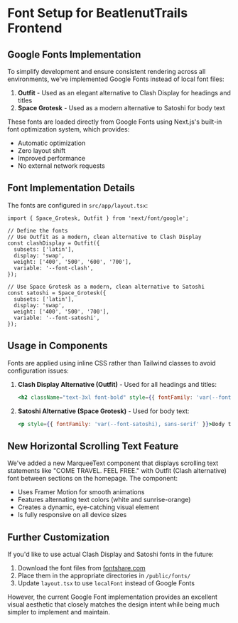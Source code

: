 # Font Setup for BeatlenutTrails Frontend

## Google Fonts Implementation

To simplify development and ensure consistent rendering across all environments, we've implemented Google Fonts instead of local font files:

1. **Outfit** - Used as an elegant alternative to Clash Display for headings and titles
2. **Space Grotesk** - Used as a modern alternative to Satoshi for body text

These fonts are loaded directly from Google Fonts using Next.js's built-in font optimization system, which provides:
- Automatic optimization
- Zero layout shift
- Improved performance
- No external network requests

## Font Implementation Details

The fonts are configured in `src/app/layout.tsx`:

```tsx
import { Space_Grotesk, Outfit } from 'next/font/google';

// Define the fonts
// Use Outfit as a modern, clean alternative to Clash Display
const clashDisplay = Outfit({
  subsets: ['latin'],
  display: 'swap',
  weight: ['400', '500', '600', '700'],
  variable: '--font-clash',
});

// Use Space Grotesk as a modern, clean alternative to Satoshi
const satoshi = Space_Grotesk({
  subsets: ['latin'],
  display: 'swap',
  weight: ['400', '500', '700'],
  variable: '--font-satoshi',
});
```

## Usage in Components

Fonts are applied using inline CSS rather than Tailwind classes to avoid configuration issues:

1. **Clash Display Alternative (Outfit)** - Used for all headings and titles:
   ```jsx
   <h2 className="text-3xl font-bold" style={{ fontFamily: 'var(--font-clash), sans-serif' }}>Heading Text</h2>
   ```

2. **Satoshi Alternative (Space Grotesk)** - Used for body text:
   ```jsx
   <p style={{ fontFamily: 'var(--font-satoshi), sans-serif' }}>Body text content</p>
   ```

## New Horizontal Scrolling Text Feature

We've added a new MarqueeText component that displays scrolling text statements like "COME TRAVEL. FEEL FREE." with Outfit (Clash alternative) font between sections on the homepage. The component:

- Uses Framer Motion for smooth animations
- Features alternating text colors (white and sunrise-orange)
- Creates a dynamic, eye-catching visual element
- Is fully responsive on all device sizes

## Further Customization

If you'd like to use actual Clash Display and Satoshi fonts in the future:

1. Download the font files from [fontshare.com](https://www.fontshare.com/)
2. Place them in the appropriate directories in `/public/fonts/`
3. Update `layout.tsx` to use `localFont` instead of Google Fonts

However, the current Google Font implementation provides an excellent visual aesthetic that closely matches the design intent while being much simpler to implement and maintain.